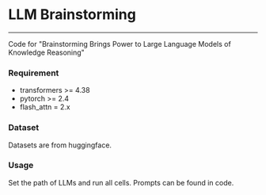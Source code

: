 # LLM Brainstorming
-------
Code for "Brainstorming Brings Power to Large Language Models of Knowledge Reasoning"

### Requirement
+ transformers >= 4.38
+ pytorch >= 2.4
+ flash_attn = 2.x

### Dataset

Datasets are from huggingface.

### Usage

Set the path of LLMs and run all cells. Prompts can be found in code.